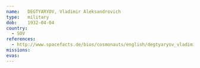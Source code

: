 ```yaml
---
name:	DEGTYARYOV, Vladimir Aleksandrovich
type:	military
dob:	1932-04-04
country:
  - SOV
references:
  - http://www.spacefacts.de/bios/cosmonauts/english/degtyaryov_vladimir.htm
missions:
evas:
---
```

